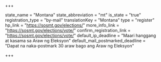 +++

state_name = "Montana"
state_abbreviation = "mt"
is_state = "true"
registration_type = "by-mail"
translationKey = "Montana"
type = "register"
hp_link = "https://sosmt.gov/elections/"
more_info_link = "https://sosmt.gov/elections/vote/"
confirm_registration_link = "https://sosmt.gov/elections/vote/"
default_ip_deadline = "Maari hanggang at kasama sa  Araw ng Eleksyon"
default_mail_postmarked_deadline = "Dapat na naka-postmark  30 araw bago ang Araw ng Eleksyon"

+++